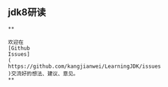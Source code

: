 ## jdk8研读

```
**
```

```
欢迎在
[Github
Issues]
(
https://github.com/kangjianwei/LearningJDK/issues
)交流好的想法、建议、意见。
**
```



